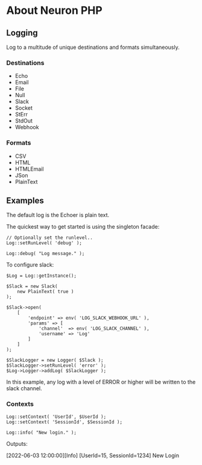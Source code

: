 # About Neuron PHP

## Logging

Log to a multitude of unique destinations and formats simultaneously.

### Destinations

* Echo
* Email
* File
* Null
* Slack
* Socket
* StErr
* StdOut
* Webhook

### Formats

* CSV
* HTML
* HTMLEmail
* JSon
* PlainText

## Examples

The default log is the Echoer is plain text.

The quickest way to get started is using the singleton
facade:

    // Optionally set the runlevel..
    Log::setRunLevel( 'debug' );

    Log::debug( "Log message." );
    

To configure slack:

    $Log = Log::getInstance();

    $Slack = new Slack(
        new PlainText( true )
    );

    $Slack->open(
        [
            'endpoint' => env( 'LOG_SLACK_WEBHOOK_URL' ),
            'params' => [
                'channel'  => env( 'LOG_SLACK_CHANNEL' ),
                'username' => 'Log'
            ]
        ]
    );

    $SlackLogger = new Logger( $Slack );
    $SlackLogger->setRunLevel( 'error' );
    $Log->Logger->addLog( $SlackLogger );

In this example, any log with a level of ERROR or
higher will be written to the slack channel.

### Contexts

    Log::setContext( 'UserId', $UserId );
    Log::setContext( 'SessionId', $SessionId );

    Log::info( "New login." );

Outputs:

[2022-06-03 12:00:00][Info] [UserId=15, SessionId=1234] New Login
